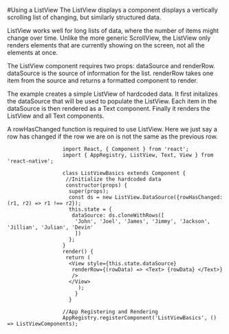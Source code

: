 #Using a ListView
The ListView displays a component displays a vertically scrolling list of changing, but similarly structured data.

ListView works well for long lists of data, where the number of items might change over time. Unlike the more generic
ScrollView, the ListView only renders elements that are currently showing on the screen, not all the elements at once.

The ListView component requires two props: dataSource and renderRow. dataSource is the source of information for the list.
renderRow takes one item from the source and returns a formatted component to render. 

The example creates a simple ListView of hardcoded data. It first initalizes the dataSource that will be used to 
populate the ListView. Each item in the dataSource is then rendered as a Text component. Finally it renders the
ListView and all Text components. 

A rowHasChanged function is required to use ListView. Here we just say a row has changed if the row we are on is not
the same as the previous row. 

                      import React, { Component } from 'react';
                      import { AppRegistry, ListView, Text, View } from 'react-native';
                      
                      class ListViewBasics extends Component {
                       //Initialize the hardcoded data
                       constructor(props) {
                        super(props);
                        const ds = new ListView.DataSource({rowHasChanged: (r1, r2) => r1 !== r2});
                        this.state = {
                         dataSource: ds.cloneWithRows([
                          'John', 'Joel', 'James', 'Jimmy', 'Jackson', 'Jillian', 'Julian', 'Devin'
                          ])
                        };
                      }
                      render() {
                       return (
                        <View style={this.state.dataSource}
                         renderRow={(rowData) => <Text> {rowData} </Text>}
                         />
                        </View>
                           );
                          }
                        }
                        
                      //App Registering and Rendering
                      AppRegistry.registerComponent('ListViewBasics', () => ListViewComponents);
                      
